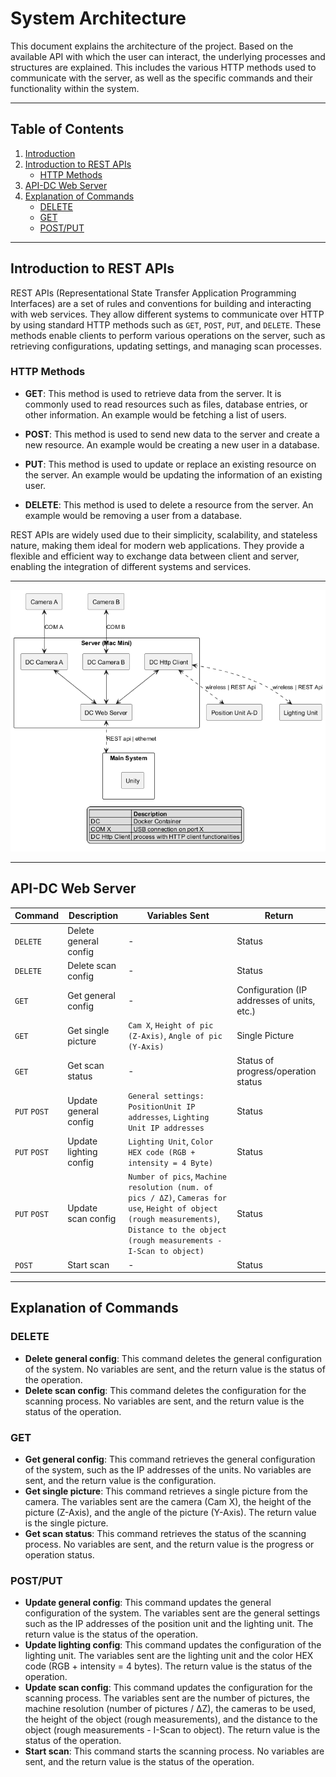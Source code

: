 
# System Architecture

This document explains the architecture of the project. Based on the available API with which the user can interact, the underlying processes and structures are explained. This includes the various HTTP methods used to communicate with the server, as well as the specific commands and their functionality within the system.

---

## Table of Contents

1. [Introduction](#system-architecture)
2. [Introduction to REST APIs](#introduction-to-rest-apis)
    - [HTTP Methods](#http-methods)
3. [API-DC Web Server](#api-dc-web-server)
4. [Explanation of Commands](#explanation-of-commands)
    - [DELETE](#delete)
    - [GET](#get)
    - [POST/PUT](#post-put)

---

## Introduction to REST APIs

REST APIs (Representational State Transfer Application Programming Interfaces) are a set of rules and conventions for building and interacting with web services. They allow different systems to communicate over HTTP by using standard HTTP methods such as `GET`, `POST`, `PUT`, and `DELETE`. These methods enable clients to perform various operations on the server, such as retrieving configurations, updating settings, and managing scan processes.

### HTTP Methods

- **GET**: This method is used to retrieve data from the server. It is commonly used to read resources such as files, database entries, or other information. An example would be fetching a list of users.

- **POST**: This method is used to send new data to the server and create a new resource. An example would be creating a new user in a database.

- **PUT**: This method is used to update or replace an existing resource on the server. An example would be updating the information of an existing user.

- **DELETE**: This method is used to delete a resource from the server. An example would be removing a user from a database.

REST APIs are widely used due to their simplicity, scalability, and stateless nature, making them ideal for modern web applications. They provide a flexible and efficient way to exchange data between client and server, enabling the integration of different systems and services.


---

![System Architecture](https://github.com/Nr44suessauer/I-Scan/blob/main/docs/diagram/Architecture_Diagram/SystemArchitecture%20V3.0%20%20Http_server%20+%20Lightmodule.png?raw=true)



--- 

## API-DC Web Server

| Command  | Description            | Variables Sent                                                                 | Return                                      |
|----------|------------------------|-------------------------------------------------------------------------------|---------------------------------------------|
| `DELETE` | Delete general config  | -                                                                             | Status                                      |
| `DELETE` | Delete scan config     | -                                                                             | Status                                      |
| `GET`    | Get general config     | -                                                                             | Configuration (IP addresses of units, etc.) |
| `GET`    | Get single picture     | `Cam X`, `Height of pic (Z-Axis)`, `Angle of pic (Y-Axis)`                     | Single Picture                              |
| `GET`    | Get scan status        | -                                                                             | Status of progress/operation status         |
| `PUT` `POST`    | Update general config  | `General settings: PositionUnit IP addresses`, `Lighting Unit IP addresses`   | Status                                      |
| `PUT` `POST` | Update lighting config | `Lighting Unit`, `Color HEX code (RGB + intensity = 4 Byte)`                  | Status                                      |
| `PUT` `POST`| Update scan config     | `Number of pics`, `Machine resolution (num. of pics / ΔZ)`, `Cameras for use`, `Height of object (rough measurements)`, `Distance to the object (rough measurements - I-Scan to object)` | Status |
| `POST`   | Start scan             | -                                                                             | Status                                      |

---



## Explanation of Commands

### DELETE

- **Delete general config**: This command deletes the general configuration of the system. No variables are sent, and the return value is the status of the operation.
- **Delete scan config**: This command deletes the configuration for the scanning process. No variables are sent, and the return value is the status of the operation.

### GET

- **Get general config**: This command retrieves the general configuration of the system, such as the IP addresses of the units. No variables are sent, and the return value is the configuration.
- **Get single picture**: This command retrieves a single picture from the camera. The variables sent are the camera (Cam X), the height of the picture (Z-Axis), and the angle of the picture (Y-Axis). The return value is the single picture.
- **Get scan status**: This command retrieves the status of the scanning process. No variables are sent, and the return value is the progress or operation status.

### POST/PUT

- **Update general config**: This command updates the general configuration of the system. The variables sent are the general settings such as the IP addresses of the position unit and the lighting unit. The return value is the status of the operation.
- **Update lighting config**: This command updates the configuration of the lighting unit. The variables sent are the lighting unit and the color HEX code (RGB + intensity = 4 bytes). The return value is the status of the operation.
- **Update scan config**: This command updates the configuration for the scanning process. The variables sent are the number of pictures, the machine resolution (number of pictures / ΔZ), the cameras to be used, the height of the object (rough measurements), and the distance to the object (rough measurements - I-Scan to object). The return value is the status of the operation.
- **Start scan**: This command starts the scanning process. No variables are sent, and the return value is the status of the operation.

